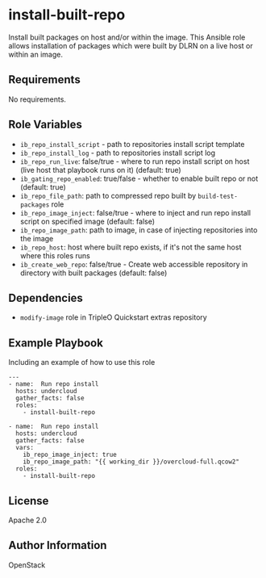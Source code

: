install-built-repo
==================

Install built packages on host and/or within the image.
This Ansible role allows installation of packages which were built by DLRN
 on a live host or within an image.

Requirements
------------

No requirements.

Role Variables
--------------

* `ib_repo_install_script` - path to repositories install script template
* `ib_repo_install_log` - path to repositories install script log
* `ib_repo_run_live`: false/true - where to run repo install script on host (live host that playbook runs on it) (default: true)
* `ib_gating_repo_enabled`: true/false - whether to enable built repo or not (default: true)
* `ib_repo_file_path`: path to compressed repo built by `build-test-packages` role
* `ib_repo_image_inject`: false/true - where to inject and run repo install script on specified image (default: false)
* `ib_repo_image_path`: path to image, in case of injecting repositories into the image
* `ib_repo_host`: host where built repo exists, if it's not the same host where this roles runs
* `ib_create_web_repo`: false/true - Create web accessible repository in directory with built packages (default: false)

Dependencies
------------
* `modify-image` role in TripleO Quickstart extras repository


Example Playbook
----------------

Including an example of how to use this role

    ---
    - name:  Run repo install
      hosts: undercloud
      gather_facts: false
      roles:
        - install-built-repo

    - name:  Run repo install
      hosts: undercloud
      gather_facts: false
      vars:
        ib_repo_image_inject: true
        ib_repo_image_path: "{{ working_dir }}/overcloud-full.qcow2"
      roles:
        - install-built-repo


License
-------

Apache 2.0

Author Information
------------------

OpenStack
